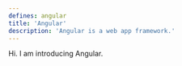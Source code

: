 ```yaml
---
defines: angular
title: 'Angular'
description: 'Angular is a web app framework.'
---
```


Hi. I am introducing Angular.